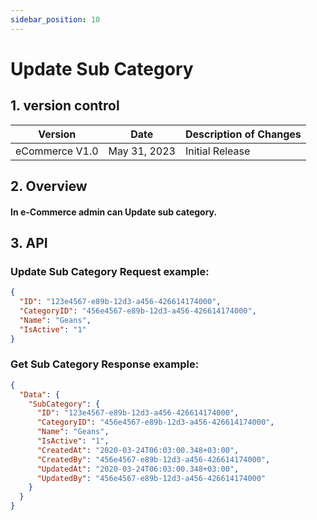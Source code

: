 ```yaml
---
sidebar_position: 10
---
```


# Update Sub Category

## 1. version control

| Version        | Date         | Description of Changes |
| -------------- | ------------ | ---------------------- |
| eCommerce V1.0 | May 31, 2023 | Initial Release        |

## 2. Overview

#### In e-Commerce admin can Update sub category.

## 3. API

### Update Sub Category Request example:

```json
{
  "ID": "123e4567-e89b-12d3-a456-426614174000",
  "CategoryID": "456e4567-e89b-12d3-a456-426614174000",
  "Name": "Geans",
  "IsActive": "1"
}
```

### Get Sub Category Response example:

```json
{
  "Data": {
    "SubCategory": {
      "ID": "123e4567-e89b-12d3-a456-426614174000",
      "CategoryID": "456e4567-e89b-12d3-a456-426614174000",
      "Name": "Geans",
      "IsActive": "1",
      "CreatedAt": "2020-03-24T06:03:00.348+03:00",
      "CreatedBy": "456e4567-e89b-12d3-a456-426614174000",
      "UpdatedAt": "2020-03-24T06:03:00.348+03:00",
      "UpdatedBy": "456e4567-e89b-12d3-a456-426614174000"
    }
  }
}
```
